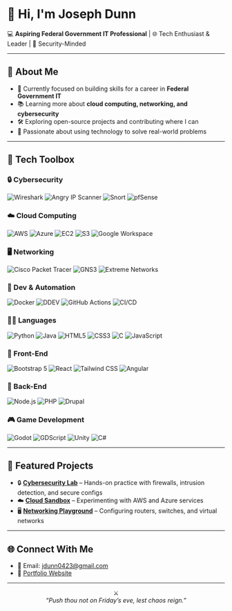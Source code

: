 # 👋 Hi, I'm Joseph Dunn

💻 **Aspiring Federal Government IT Professional** | 🌐 Tech Enthusiast & Leader | 🔐 Security-Minded

---

## 🚀 About Me
- 🎯 Currently focused on building skills for a career in **Federal Government IT**
- 📚 Learning more about **cloud computing, networking, and cybersecurity**
- 🛠️ Exploring open-source projects and contributing where I can
- 🌟 Passionate about using technology to solve real-world problems

---

## 🧰 Tech Toolbox

### 🔒 Cybersecurity
![Wireshark](https://img.shields.io/badge/Wireshark-007ACC?style=for-the-badge&logo=wireshark&logoColor=white)
![Angry IP Scanner](https://img.shields.io/badge/Angry%20IP%20Scanner-1F6FEB?style=for-the-badge)
![Snort](https://img.shields.io/badge/Snort-CC0000?style=for-the-badge&logo=snort&logoColor=white)
![pfSense](https://img.shields.io/badge/pfSense-003366?style=for-the-badge&logo=pfSense&logoColor=white)

### ☁️ Cloud Computing
![AWS](https://img.shields.io/badge/AWS-232F3E?style=for-the-badge&logo=amazonaws&logoColor=white)
![Azure](https://img.shields.io/badge/Azure-0078D4?style=for-the-badge&logo=microsoftazure&logoColor=white)
![EC2](https://img.shields.io/badge/EC2-F8991D?style=for-the-badge&logo=amazonaws&logoColor=white)
![S3](https://img.shields.io/badge/S3-569A31?style=for-the-badge&logo=amazonaws&logoColor=white)
![Google Workspace](https://img.shields.io/badge/Google%20Workspace-4285F4?style=for-the-badge&logo=googleworkspace&logoColor=white)


### 🖥️ Networking
![Cisco Packet Tracer](https://img.shields.io/badge/Cisco%20Packet%20Tracer-1D1D1D?style=for-the-badge&logo=cisco&logoColor=white)
![GNS3](https://img.shields.io/badge/GNS3-00599C?style=for-the-badge&logo=gns3&logoColor=white)
![Extreme Networks](https://img.shields.io/badge/Extreme%20Networks-purple?style=for-the-badge)

### 🧪 Dev & Automation
![Docker](https://img.shields.io/badge/Docker-2496ED?style=for-the-badge&logo=docker&logoColor=white)
![DDEV](https://img.shields.io/badge/DDEV-0A0A0A?style=for-the-badge&logo=ddev&logoColor=white)
![GitHub Actions](https://img.shields.io/badge/GitHub%20Actions-2088FF?style=for-the-badge&logo=githubactions&logoColor=white)
![CI/CD](https://img.shields.io/badge/CI/CD-FF6F00?style=for-the-badge&logo=git&logoColor=white)

### 🧑‍💻 Languages
![Python](https://img.shields.io/badge/Python-3776AB?style=for-the-badge&logo=python&logoColor=white)
![Java](https://img.shields.io/badge/Java-007396?style=for-the-badge&logo=java&logoColor=white)
![HTML5](https://img.shields.io/badge/HTML5-E34F26?style=for-the-badge&logo=html5&logoColor=white)
![CSS3](https://img.shields.io/badge/CSS3-1572B6?style=for-the-badge&logo=css3&logoColor=white)
![C](https://img.shields.io/badge/C-A8B9CC?style=for-the-badge&logo=c&logoColor=white)
![JavaScript](https://img.shields.io/badge/JavaScript-F7DF1E?style=for-the-badge&logo=javascript&logoColor=black)

### 🎨 Front-End
![Bootstrap 5](https://img.shields.io/badge/Bootstrap%205-7952B3?style=for-the-badge&logo=bootstrap&logoColor=white)
![React](https://img.shields.io/badge/React-18.2.0-blue?style=for-the-badge&logo=react&logoColor=white)
![Tailwind CSS](https://img.shields.io/badge/TailwindCSS-38B2AC?style=for-the-badge&logo=tailwindcss&logoColor=white)
![Angular](https://img.shields.io/badge/Angular-DD0031?style=for-the-badge&logo=angular&logoColor=white)

### 🧱 Back-End
![Node.js](https://img.shields.io/badge/Node.js-339933?style=for-the-badge&logo=nodedotjs&logoColor=white)
![PHP](https://img.shields.io/badge/PHP-777BB4?style=for-the-badge&logo=php&logoColor=white)
![Drupal](https://img.shields.io/badge/Drupal-0678BE?style=for-the-badge&logo=drupal&logoColor=white)

### 🎮 Game Development
![Godot](https://img.shields.io/badge/Godot-478CBF?style=for-the-badge&logo=godotengine&logoColor=white)
![GDScript](https://img.shields.io/badge/GDScript-478CBF?style=for-the-badge)
![Unity](https://img.shields.io/badge/Made%20with-Unity-57b9d3?style=for-the-badge&logo=unity)
![C#](https://img.shields.io/badge/C%23-239120?style=for-the-badge&logo=csharp&logoColor=white)

---

## 📂 Featured Projects
- 🔒 **[Cybersecurity Lab](#)** – Hands-on practice with firewalls, intrusion detection, and secure configs
- ☁️ **[Cloud Sandbox](#)** – Experimenting with AWS and Azure services
- 🖥️ **[Networking Playground](#)** – Configuring routers, switches, and virtual networks

---

## 🌐 Connect With Me  
- 📧 Email: jdunn0423@gmail.com  
- 📝 [Portfolio Website](https://joedunn123456789.github.io/joedunn123456789)

---

<p align="center">⚔️<br>
<em>“Push thou not on Friday’s eve, lest chaos reign.”</em></p>

